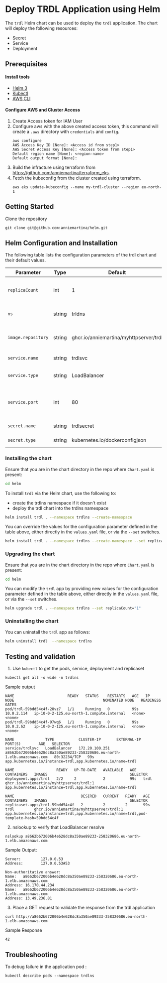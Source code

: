 # Deploy TRDL Application using Helm

The `trdl` Helm chart can be used to deploy the `trdl` application. The chart will deploy the following resources:

- Secret
- Service
- Deployment

## Prerequisites

#### Install tools
- [Helm 3](https://v3.helm.sh/)
- [Kubectl](https://docs.aws.amazon.com/eks/latest/userguide/install-kubectl.html)
- [AWS CLI](https://docs.aws.amazon.com/cli/latest/userguide/getting-started-install.html)

#### Configure AWS and Cluster Access
1. Create Access token for IAM User
2. Configure aws with the above created access token, this command will create a `.aws` directory with `credentials` and `config`.
   ```
   aws configure
   AWS Access Key ID [None]: <Access id from step1>
   AWS Secret Access Key [None]: <Access token from step1>
   Default region name [None]: <region-name>
   Default output format [None]:
   ```
3. Build the infracture using terraform from https://github.com/anniemartina/terraform_eks.
4. Fetch the kubeconfig from the cluster created using terraform.
   ```
   aws eks update-kubeconfig --name my-trdl-cluster --region eu-north-1
   ```

## Getting Started
Clone the repository
```
git clone git@github.com:anniemartina/helm.git
```

## Helm Configuration and Installation

The following table lists the configuration parameters of the trdl chart and their default values.

| Parameter | Type | Default | Description |
| --------- | ---- | ------- | ----------- |
| `replicaCount` | int | 1 | The number of replicas for the trdl deployment. |
| `ns` | string | trldns | The namespace of the pod. |
| `image.repository` | string | ghcr.io/anniemartina/myhttpserver/trdl | The trdl container image repository. |
| `service.name` | string | trdlsvc | The name of the service. |
| `service.type` | string | LoadBalancer | The type of the service port. |
| `service.port` | int | 80 | Port number of Service port, targetPort, containerPort. |
| `secret.name` | string | trdlsecret | The name of the secret. |
| `secret.type` | string | kubernetes.io/dockerconfigjson | The type of the secret. |

### Installing the chart

Ensure that you are in the chart directory in the repo where `Chart.yaml` is present:
```bash
cd helm
```

To install `trdl` via the Helm chart, use the following to:
- create the trdlns namespace if it doesn't exist
- deploy the trdl chart into the trdlns namespace

```bash
helm install trdl . --namespace trdlns --create-namespace
```

You can override the values for the configuration parameter defined in the table above, either directly in the `values.yaml` file, or via the `--set` switches.

```bash
helm install trdl . --namespace trdlns --create-namespace --set replicaCount="2"
```

### Upgrading the chart

Ensure that you are in the chart directory in the repo where `Chart.yaml` is present:
```bash
cd helm
```

You can modify the `trdl` app by providing new values for the configuration parameter defined in the table above, either directly in the `values.yaml` file, or via the `--set` switches.

```bash
helm upgrade trdl . --namespace trdlns --set replicaCount="1"
```

### Uninstalling the chart

You can uninstall the `trdl` app as follows:

```bash
helm uninstall trdl  --namespace trdlns
```

## Testing and validation
1. Use `kubectl` to get the pods, service, deployment and replicaset
```
kubectl get all -o wide -n trdlns
```
Sample output
```
NAME                        READY   STATUS    RESTARTS   AGE   IP           NODE                                        NOMINATED NODE   READINESS GATES
pod/trdl-59bdd54c4f-28vz7   1/1     Running   0          99s   10.0.2.114   ip-10-0-2-125.eu-north-1.compute.internal   <none>           <none>
pod/trdl-59bdd54c4f-97wq6   1/1     Running   0          99s   10.0.2.62    ip-10-0-2-125.eu-north-1.compute.internal   <none>           <none>

NAME              TYPE           CLUSTER-IP       EXTERNAL-IP                                                               PORT(S)        AGE   SELECTOR
service/trdlsvc   LoadBalancer   172.20.100.251   a8662b672006b4e628dc8a350ae89233-258320686.eu-north-1.elb.amazonaws.com   80:32234/TCP   99s   app.kubernetes.io/instance=trdl,app.kubernetes.io/name=trdl

NAME                   READY   UP-TO-DATE   AVAILABLE   AGE   CONTAINERS   IMAGES                                     SELECTOR
deployment.apps/trdl   2/2     2            2           99s   trdl         ghcr.io/anniemartina/myhttpserver/trdl:1   app.kubernetes.io/instance=trdl,app.kubernetes.io/name=trdl

NAME                              DESIRED   CURRENT   READY   AGE   CONTAINERS   IMAGES                                     SELECTOR
replicaset.apps/trdl-59bdd54c4f   2         2         2       99s   trdl         ghcr.io/anniemartina/myhttpserver/trdl:1   app.kubernetes.io/instance=trdl,app.kubernetes.io/name=trdl,pod-template-hash=59bdd54c4f
```
2. nslookup to verify that LoadBalancer resolve
```
nslookup a8662b672006b4e628dc8a350ae89233-258320686.eu-north-1.elb.amazonaws.com
```
Sample Output:
```
Server:         127.0.0.53
Address:        127.0.0.53#53

Non-authoritative answer:
Name:   a8662b672006b4e628dc8a350ae89233-258320686.eu-north-1.elb.amazonaws.com
Address: 16.170.44.234
Name:   a8662b672006b4e628dc8a350ae89233-258320686.eu-north-1.elb.amazonaws.com
Address: 13.49.236.81
```
3. Place a GET request to validate the response from the trdl application
```
curl http://a8662b672006b4e628dc8a350ae89233-258320686.eu-north-1.elb.amazonaws.com
```
Sample Response
```
42
```
## Troubleshooting
To debug failure in the application pod :
```
kubectl describe pods --namespace trdlns
```

 
